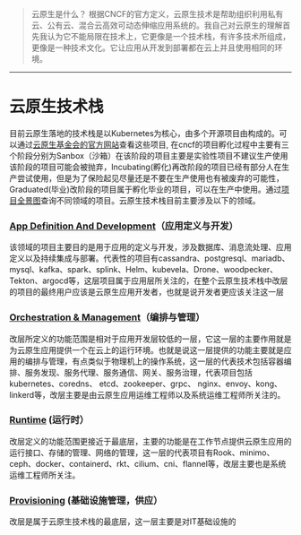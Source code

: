 > 云原生是什么？
> 根据CNCF的官方定义，云原生技术是帮助组织利用私有云、公有云、混合云高效可动态伸缩应用系统的。我自己对云原生的理解首先我认为它不能局限在技术上，它更像是一个技术栈，有许多技术所组成，更像是一种技术文化。它让应用从开发到部署都在云上并且使用相同的环境。
----
# 云原生技术栈
目前云原生落地的技术栈是以Kubernetes为核心，由多个开源项目由构成的。可以通过[云原生基金会的官方网站](https://www.cncf.io/)查看这些项目,  在cncf的项目孵化过程中主要有三个阶段分别为Sanbox（沙箱）在该阶段的项目主要是实验性项目不建议生产使用该阶段的项目可能会被抛弃，Incubating(孵化)再改阶段的项目已经有部分人在生产尝试使用，但是为了保险起见尽量还是不要在生产使用也有被废弃的可能性，Graduated(毕业)改阶段的项目属于孵化毕业的项目，可以在生产中使用。通过[项目全景图](https://landscape.cncf.io/)查询不同领域的项目。云原生技术栈目前主要涉及以下的领域。
### [App Definition And Development](https://landscape.cncf.io/guide#app-definition-and-development)（应用定义与开发）
该领域的项目主要目的是用于应用的定义与开发，涉及数据库、消息流处理、应用定义以及持续集成与部署。代表性的项目有cassandra、postgresql、mariadb、mysql、kafka、spark、splink、Helm、kubevela、Drone、woodpecker、Tekton、argocd等，这层项目属于应用层所关注的，在整个云原生技术栈中改层的项目的最终用户应该是云原生应用开发者，也就是说开发者更应该关注这一层
### [Orchestration & Management](https://landscape.cncf.io/guide#orchestration-management)（编排与管理）
 改层所定义的功能范围是相对于应用开发层较低的一层，它这一层的主要作用就是为云原生应用提供一个在云上的运行环境。也就是说这一层提供的功能主要就是应用的编排与管理，有点类似于物理机上的操作系统，这一层的代表技术包括容器编排、服务发现、服务代理、服务通信、网关、服务治理，代表项目包括kubernetes、coredns、 etcd、zookeeper、grpc、 nginx、envoy、kong、linkerd等，改层主要是由云原生应用运维工程师以及系统运维工程师所关注的。
 ### [Runtime](https://landscape.cncf.io/guide#runtime) (运行时）
 改层定义的功能范围更接近于最底层，主要的功能是在工作节点提供云原生应用的运行接口、存储的管理、网络的管理，这一层的代表项目有Rook、minimo、ceph、docker、containerd、rkt、cilium、cni、flannel等，改层主要也是系统运维工程师所关注。
 ### [Provisioning](https://landscape.cncf.io/card-mode?category=provisioning) (基础设施管理，供应）
 改层是属于云原生技术栈的最底层，这一层主要是对IT基础设施的
<!--stackedit_data:
eyJoaXN0b3J5IjpbMTIwMDMwNDA1NiwtMzMzNTQ2ODE1LC0xNz
k2MjY1ODAsMTM4NDE4NTMxNywtMjAwODQ1MzA5MCwtOTUyNzY0
NjE0LC04Nzg1NjExOTQsLTEzMjkwODg0NjNdfQ==
-->